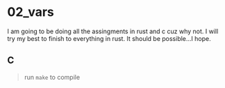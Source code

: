 # 02_vars
I am going to be doing all the assingments in rust and c cuz why not. I will try my best to finish to everything in rust. It should be possible...I hope.

## C
> run `make` to compile
